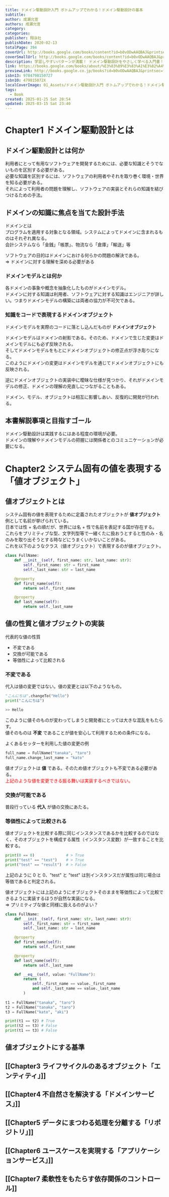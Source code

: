 ```yaml
---
title: ドメイン駆動設計入門 ボトムアップでわかる！ドメイン駆動設計の基本
subtitle: 
author: 成瀬允宣
authors: 成瀬允宣
category: 
categories: 
publisher: 翔泳社
publishDate: 2020-02-13
totalPage: 394
coverUrl: http://books.google.com/books/content?id=b0vODwAAQBAJ&printsec=frontcover&img=1&zoom=1&edge=curl&source=gbs_api
coverSmallUrl: http://books.google.com/books/content?id=b0vODwAAQBAJ&printsec=frontcover&img=1&zoom=5&edge=curl&source=gbs_api
description: 学習しやすいパターンが満載！ ドメイン駆動設計をやさしく学べる入門書！ 【本書の概要】 本書は、 『エリック・エヴァンスのドメイン駆動設計』（ISBN978-4-7981-2196-3、翔泳社）、 『実践ドメイン駆動設計』（ISBN978-4-7981-3161-0、翔泳社） に感銘を受けた著者が贈る、ドメイン駆動設計の入門書です。 【対象読者】 『エリック・エヴァンスのドメイン駆動設計』や 『実践ドメイン駆動設計』をこれから読もうとしている方、 もしくはすでに読んだものの、「もう少しやさしい入門書も読みたい」 と感じているエンジニアの方を対象としています。 【本書の特徴】 ドメイン駆動設計において、実践が難しいものは後回しにして、 理解しやすい実装パターンからドメイン駆動設計の世界に 飛び込んでもらうことを目的としています。 そこで初心者にとって、理解しやすい、そして実践しやすいパターンからスタートできるよう、 解説を工夫しています。 またドメイン駆動設計で頻出するパターンの記述方法やその目的も併せて解説しています。 本書で解説するパターンは以下のとおりです。 【知識を表現するパターン】 ・値オブジェクト ・エンティティ ・ドメインサービス 【アプリケーションを実現するためのパターン】 ・リポジトリ ・アプリケーションサービス ・ファクトリ 【知識を表現する、より発展的なパターン】 ・集約 ・仕様
link: https://books.google.com/books/about/%E3%83%89%E3%83%A1%E3%82%A4%E3%83%B3%E9%A7%86%E5%8B%95%E8%A8%AD%E8%A8%88%E5%85%A5%E9%96%80_%E3%83%9C%E3%83%88%E3%83%A0.html?hl=&id=b0vODwAAQBAJ
previewLink: http://books.google.co.jp/books?id=b0vODwAAQBAJ&printsec=frontcover&dq=%E3%83%89%E3%83%A1%E3%82%A4%E3%83%B3%E9%A7%86%E5%8B%95&hl=&as_pt=BOOKS&cd=1&source=gbs_api
isbn13: 9784798150727
isbn10: 479815072X
localCoverImage: 01_Assets/ドメイン駆動設計入門 ボトムアップでわかる！ドメイン駆動設計の基本 - 成瀬允宣.jpg
tags:
  - Book
created: 2025-01-25 Sat 20:54
updated: 2025-03-15 Sat 23:40
---
```


# Chapter1 ドメイン駆動設計とは

## ドメイン駆動設計とは何か

利用者にとって有用なソフトウェアを開発するためには、必要な知識とそうでないものを区別する必要がある。  
必要な知識を区別するには、ソフトウェアの利用者やそれを取り巻く環境・世界を知る必要がある。  
それによって利用者の問題を理解し、ソフトウェアの実装とそれらの知識を結びつけるための手法。

## ドメインの知識に焦点を当てた設計手法

ドメインとは  
プログラムを適用する対象となる領域。システムによってドメインに含まれるものはそれぞれ異なる。  
会計システムなら「金銭」「帳票」、物流なら「倉庫」「輸送」等

ソフトウェアの目的はドメインにおける何らかの問題の解決である。  
=> ドメインに対する理解を深める必要がある

### ドメインモデルとは何か

各ドメインの事象や概念を抽象化したものがドメインモデル。  
ドメインに対する知識は利用者、ソフトウェアに対する知識はエンジニアが詳しい。つまりドメインモデルの構築には両者の協力が不可欠である。

### 知識をコードで表現するドメインオブジェクト

ドメインモデルを実際のコードに落とし込んだものが __ドメインオブジェクト__

ドメインモデルはドメインの射影である。そのため、ドメインで生じた変更はドメインモデルにも必ず反映される。  
そしてドメインモデルをもとにドメインオブジェクトの修正点が浮き彫りになる。  
このようにドメインの変更はドメインモデルを通じてドメインオブジェクトにも反映される。

逆にドメインオブジェクトの実装中に曖昧な仕様が見つかり、それがドメインモデルの修正、ドメインの理解の見直しにつながることもある。

ドメイン、モデル、オブジェクトは相互に影響しあい、反復的に開発が行われる。

## 本書解説事項と目指すゴール

ドメイン駆動設計は実践するにはある程度の環境が必要。  
ドメインの理解やドメインモデルの把握には関係者とのコミュニケーションが必要になる。

# Chapter2 システム固有の値を表現する「値オブジェクト」

## 値オブジェクトとは

システム固有の値を表現するために定義されたオブジェクトが __値オブジェクト__  
例として名前が挙げられている。  
日本では性 + 名の順だが、世界には名 + 性で名前を表記する国が存在する。  
これらをプリミティブな型、文字列型等で一緒くたに扱おうとすると性のみ・名のみを取り出そうとする時などにうまくいかないことがある。  
これを以下のようなクラス（値オブジェクト）で表現するのが値オブジェクト。

```python
class FullName:
    def __init__(self, first_name: str, last_name: str):
        self._first_name: str = first_name
        self._last_name: str = last_name

    @property
    def first_name(self):
        return self._first_name

    @property
    def last_name(self):
        return self._last_name
```

## 値の性質と値オブジェクトの実装

代表的な値の性質
- 不変である
- 交換が可能である
- 等価性によって比較される

### 不変である

代入は値の変更ではない。値の変更とは以下のようなもの。

```python
"こんにちは".changeTo("Hello")
print("こんにちは")

>> Hello 
```

このように値そのものが変わってしまうと開発者にとっては大きな混乱をもたらす。  
値そのものは __不変__ であることが値を安心して利用するための条件になる。

よくあるセッターを利用した値の変更の例

```python
full_name = FullName("tanaka", "taro")
full_name.change_last_name = "kato"
```

値オブジェクトは __値__ である。そのため値オブジェクトも不変である必要がある。  
<font color="#ff0000">上記のような値を変更できる振る舞いは実装するべきではない。</font>

### 交換が可能である

普段行っている __代入__ が値の交換にあたる。

### 等価性によって比較される

値オブジェクトを比較する際に同じインスタンスであるかを比較するのではなく、そのオブジェクトを構成する属性（インスタンス変数）が一致することを比較する。

```python
print(0 == 0)              # > True
print("test" == "test")    # > True
print("test" == "result")  # > False
```

上記のように 0 と 0、"test" と "test" は別インスタンスだが属性は同じ場合は等価であると判定される。

値オブジェクトには上記のようにオブジェクトそのままを等価性によって比較できるように実装するほうが自然な実装になる。  
=> プリミティブな値と同様に扱えるのがよい？

```python
class FullName:
    def __init__(self, first_name: str, last_name: str):
        self._first_name: str = first_name
        self._last_name: str = last_name

    @property
    def first_name(self):
        return self._first_name

    @property
    def last_name(self):
        return self._last_name

    def __eq__(self, value: "FullName"):
        return (
            self._first_name == value._first_name
            and self._last_name == value._last_name
        )
        
t1 = FullName("tanaka", "taro")
t2 = FullName("tanaka", "taro")
t3 = FullName("kato", "aki")

print(t1 == t2) # True
print(t2 == t3) # False
print(t1 == t3) # False
```

## 値オブジェクトにする基準

## [[Chapter3 ライフサイクルのあるオブジェクト「エンティティ」]]

## [[Chapter4 不自然さを解決する「ドメインサービス」]]

## [[Chapter5 データにまつわる処理を分離する「リポジトリ」]]

## [[Chapter6 ユースケースを実現する「アプリケーションサービス」]]

## [[Chapter7 柔軟性をもたらす依存関係のコントロール]]
